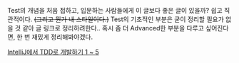 Test의 개념을 처음 접하고, 입문하는 사람들에게 이 글보다 좋은 글이 있을까? 쉽고 직관적이다. ~~(그리고 뭔가 내 스타일이다.)~~ Test의 기초적인 부분은 굳이 정리할 필요가 없을 것 같아 글 링크로 정리하려한다.. 혹시 좀 더 Advanced한 부분을 다루고 싶어진다면, 한 번 재밌게 정리해봐야겠다.

[IntelliJ에서 TDD로 개발하기 1 ~ 5](https://hodol.dev/journal/intellij-tdd-1/)